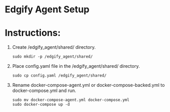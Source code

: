 # Edgify Agent Setup

# Instructions:
1. Create /edgify_agent/shared/ directory.
    ```
    sudo mkdir -p /edgify_agent/shared/
    ```
2. Place config.yaml file in the /edgify_agent/shared/ directory.
    ```
    sudo cp config.yaml /edgify_agent/shared/
    ```
3. Rename docker-compose-agent.yml or docker-compose-backed.yml to docker-compose.yml and run.
    ```
    sudo mv docker-compose-agent.yml docker-compose.yml
    sudo docker-compose up -d
    ```
